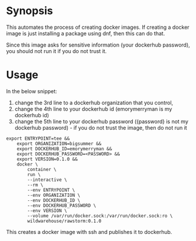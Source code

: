 <!--
# This file is part of rawstorm.
#
#    rawstorm is free software: you can redistribute it and/or modify
#    it under the terms of the GNU General Public License as published by
#    the Free Software Foundation, either version 3 of the License, or
#    (at your option) any later version.
#
#    rawstorm is distributed in the hope that it will be useful,
#    but WITHOUT ANY WARRANTY; without even the implied warranty of
#    MERCHANTABILITY or FITNESS FOR A PARTICULAR PURPOSE.  See the
#    GNU General Public License for more details.
#
#    You should have received a copy of the GNU General Public License
#    along with rawstorm .  If not, see <http://www.gnu.org/licenses/>.
-->

# Synopsis

This automates the process of creating docker images.
If creating a docker image is just installing a package using dnf, then this can do that.

Since this image asks for sensitive information (your dockerhub password), you should not run it if you do not trust it.

# Usage

In the below snippet:

1. change the 3rd line to a dockerhub organization that you control,
2. change the 4th line to your dockerhub id (emorymerryman is my dockerhub id)
3. change the 5th line to your dockerhub password ({password} is not my dockerhub password) - if you do not trust the image, then do not run it

```
export ENTRYPOINT=tee &&
    export ORGANIZATION=bigsummer &&
    export DOCKERHUB_ID=emorymerryman &&
    export DOCKERHUB_PASSWORD=<PASSWORD> &&
    export VERSION=0.1.0 &&
    docker \
        container \
        run \
        --interactive \
        --rm \
        --env ENTRYPOINT \
        --env ORGANIZATION \
        --env DOCKERHUB_ID \
        --env DOCKERHUB_PASSWORD \
        --env VERSION \
        --volume /var/run/docker.sock:/var/run/docker.sock:ro \
        wildwarehouse/rawstorm:0.1.0
```

This creates a docker image with ssh and publishes it to dockerhub.